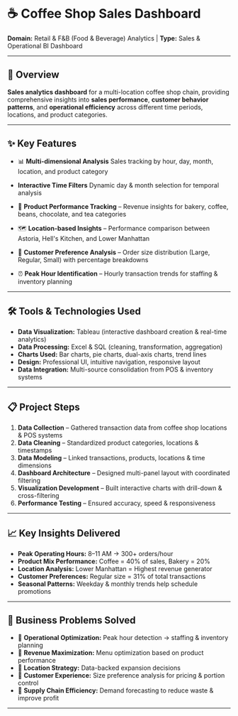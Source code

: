 # ☕ Coffee Shop Sales Dashboard

**Domain:** Retail & F&B (Food & Beverage) Analytics | **Type:** Sales & Operational BI Dashboard

---

## 🎯 Overview  
**Sales analytics dashboard** for a multi-location coffee shop chain, providing comprehensive insights into **sales performance**, **customer behavior patterns**, and **operational efficiency** across different time periods, locations, and product categories.

---

## ✨ Key Features  

- 📊 **Multi-dimensional Analysis**
Sales tracking by hour, day, month, location, and product category
 
- **Interactive Time Filters**
Dynamic day & month selection for temporal analysis  
- 🥐 **Product Performance Tracking** – Revenue insights for bakery, coffee, beans, chocolate, and tea categories  
- 🗺 **Location-based Insights** – Performance comparison between Astoria, Hell's Kitchen, and Lower Manhattan  
- 👥 **Customer Preference Analysis** – Order size distribution (Large, Regular, Small) with percentage breakdowns  
- ⏰ **Peak Hour Identification** – Hourly transaction trends for staffing & inventory planning  

---

## 🛠 Tools & Technologies Used  

- **Data Visualization:** Tableau (interactive dashboard creation & real-time analytics)  
- **Data Processing:** Excel & SQL (cleaning, transformation, aggregation)  
- **Charts Used:** Bar charts, pie charts, dual-axis charts, trend lines  
- **Design:** Professional UI, intuitive navigation, responsive layout  
- **Data Integration:** Multi-source consolidation from POS & inventory systems  

---

## 📋 Project Steps  

1. **Data Collection** – Gathered transaction data from coffee shop locations & POS systems  
2. **Data Cleaning** – Standardized product categories, locations & timestamps  
3. **Data Modeling** – Linked transactions, products, locations & time dimensions  
4. **Dashboard Architecture** – Designed multi-panel layout with coordinated filtering  
5. **Visualization Development** – Built interactive charts with drill-down & cross-filtering  
6. **Performance Testing** – Ensured accuracy, speed & responsiveness  

---

## 📈 Key Insights Delivered  

- **Peak Operating Hours:** 8–11 AM → 300+ orders/hour  
- **Product Mix Performance:** Coffee = 40% of sales, Bakery = 20%  
- **Location Analysis:** Lower Manhattan = Highest revenue generator  
- **Customer Preferences:** Regular size = 31% of total transactions  
- **Seasonal Patterns:** Weekday & monthly trends help schedule promotions  

---

## 🎯 Business Problems Solved  

- 📌 **Operational Optimization:** Peak hour detection → staffing & inventory planning  
- 📌 **Revenue Maximization:** Menu optimization based on product performance  
- 📌 **Location Strategy:** Data-backed expansion decisions  
- 📌 **Customer Experience:** Size preference analysis for pricing & portion control  
- 📌 **Supply Chain Efficiency:** Demand forecasting to reduce waste & improve profit  

---
